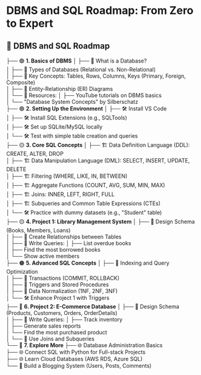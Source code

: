 # DBMS and SQL Roadmap: From Zero to Expert

## 📂 DBMS and SQL Roadmap

├── 🟢 **1. Basics of DBMS**
│ ├── 📌 What is a Database?  
│ ├── 📌 Types of Databases (Relational vs. Non-Relational)  
│ ├── 📌 Key Concepts: Tables, Rows, Columns, Keys (Primary, Foreign, Composite)  
│ ├── 📌 Entity-Relationship (ER) Diagrams  
│ └── 📖 Resources:
│ ├── YouTube tutorials on DBMS basics  
│ └── "Database System Concepts" by Silberschatz  
├── 🟢 **2. Setting Up the Environment**
│ ├── 🛠️ Install VS Code  
│ ├── 🛠️ Install SQL Extensions (e.g., SQLTools)  
│ ├── 🛠️ Set up SQLite/MySQL locally  
│ └── 🛠️ Test with simple table creation and queries  
├── 🟡 **3. Core SQL Concepts**
│ ├── 🏗️ Data Definition Language (DDL): CREATE, ALTER, DROP  
│ ├── 🏗️ Data Manipulation Language (DML): SELECT, INSERT, UPDATE, DELETE  
│ ├── 🏗️ Filtering (WHERE, LIKE, IN, BETWEEN)  
│ ├── 🏗️ Aggregate Functions (COUNT, AVG, SUM, MIN, MAX)  
│ ├── 🏗️ Joins: INNER, LEFT, RIGHT, FULL  
│ ├── 🏗️ Subqueries and Common Table Expressions (CTEs)  
│ └── 🛠️ Practice with dummy datasets (e.g., "Student" table)  
├── 🟡 **4. Project 1: Library Management System**
│ ├── 🎯 Design Schema (Books, Members, Loans)  
│ ├── 🎯 Create Relationships between Tables  
│ ├── 🎯 Write Queries:
│ ├── List overdue books  
│ ├── Find the most borrowed books  
│ └── Show active members  
├── 🟠 **5. Advanced SQL Concepts**
│ ├── 📌 Indexing and Query Optimization  
│ ├── 📌 Transactions (COMMIT, ROLLBACK)  
│ ├── 📌 Triggers and Stored Procedures  
│ ├── 📌 Data Normalization (1NF, 2NF, 3NF)  
│ └── 🛠️ Enhance Project 1 with Triggers  
├── 🔴 **6. Project 2: E-Commerce Database**
│ ├── 🎯 Design Schema (Products, Customers, Orders, OrderDetails)  
│ ├── 🎯 Write Queries:
│ ├── Track inventory  
│ ├── Generate sales reports  
│ └── Find the most purchased product  
│ └── 🎯 Use Joins and Subqueries  
└── 🚀 **7. Explore More**
├── 🌐 Database Administration Basics  
 ├── 🌐 Connect SQL with Python for Full-stack Projects  
 ├── 🌐 Learn Cloud Databases (AWS RDS, Azure SQL)  
 └── 🎯 Build a Blogging System (Users, Posts, Comments)
